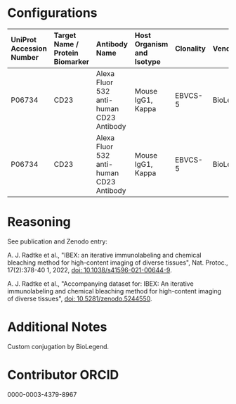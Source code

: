 # Configurations

| UniProt Accession Number   | Target Name / Protein Biomarker   | Antibody Name                            | Host Organism and Isotype   | Clonality   | Vendor    |   Catalog Number | Conjugate   | RRID       | Application   | Method        | Tissue Preservation   | Tissue           | Detergent         | Antigen Retrieval Conditions   | Dye Inactivation Conditions   | Result   | Agree        | Disagree   |
|:---------------------------|:----------------------------------|:-----------------------------------------|:----------------------------|:------------|:----------|-----------------:|:------------|:-----------|:--------------|:--------------|:----------------------|:-----------------|:------------------|:-------------------------------|:------------------------------|:---------|:-------------|:-----------|
| P06734                     | CD23                              | Alexa Fluor 532 anti-human CD23 Antibody | Mouse IgG1, Kappa           | EBVCS-5     | BioLegend |           338502 | AF532       | AB_2892740 | IHC-Fr        | IBEX2D Manual | 1% PFA Fixed Frozen   | Human lymph node | 0.3% Triton-X-100 |                                | 1 mg/ml LiBH4 15 minutes      | Success  | [+](#reason1) |            |
| P06734                     | CD23                              | Alexa Fluor 532 anti-human CD23 Antibody | Mouse IgG1, Kappa           | EBVCS-5     | BioLegend |           338502 | AF532       | AB_2892740 | IHC-Fr        | IBEX2D Manual | 1% PFA Fixed Frozen   | Human spleen     | 0.3% Triton-X-100 |                                | 1 mg/ml LiBH4 15 minutes      | Success  | [+](#reason1) |            |

# Reasoning

<a name="reason1"></a>
See publication and Zenodo entry:

A. J. Radtke et al., "IBEX: an iterative immunolabeling and chemical bleaching
 method for high-content imaging of diverse tissues", Nat. Protoc., 17(2):378-40
1, 2022, [doi: 10.1038/s41596-021-00644-9](https://doi.org/10.1038/s41596-021-00644-9).

A. J. Radtke et al., "Accompanying dataset for: IBEX: An iterative immunolabeling and chemical
bleaching method for high-content imaging of diverse tissues",
[doi: 10.5281/zenodo.5244550](https://doi.org/10.5281/zenodo.5244551).


# Additional Notes

Custom conjugation by BioLegend.

# Contributor ORCID

0000-0003-4379-8967
